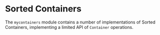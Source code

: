 # Sorted Containers

The `mycontainers` module contains a number of implementations of Sorted Containers,
implementing a limited API of `Container` operations.

<!-- TODO: Elaborate on what these operations are -->
